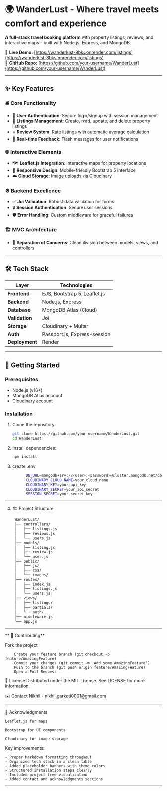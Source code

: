 # 🌍 WanderLust - Where travel meets comfort and experience
 

**A full-stack travel booking platform** with property listings, reviews, and interactive maps - built with Node.js, Express, and MongoDB.

🔗 **Live Demo:** [https://wanderlust-8bks.onrender.com/listings](https://wanderlust-8bks.onrender.com/listings)  
📌 **GitHub Repo:** [https://github.com/your-username/WanderLust](https://github.com/your-username/WanderLust)  

---

## ✨ Key Features

### 🛎️ Core Functionality
- 🔐 **User Authentication**: Secure login/signup with session management
- 🏡 **Listings Management**: Create, read, update, and delete property listings
- ⭐ **Review System**: Rate listings with automatic average calculation
- 💬 **Real-time Feedback**: Flash messages for user notifications

### 🌐 Interactive Elements
- 🗺️ **Leaflet.js Integration**: Interactive maps for property locations
- 📱 **Responsive Design**: Mobile-friendly Bootstrap 5 interface
- ☁️ **Cloud Storage**: Image uploads via Cloudinary

### ⚙️ Backend Excellence
- ✅ **Joi Validation**: Robust data validation for forms
- 🔒 **Session Authentication**: Secure user sessions
- 🛡️ **Error Handling**: Custom middleware for graceful failures

### 🏗️ MVC Architecture
- 🧩 **Separation of Concerns**: Clean division between models, views, and controllers

---

## 🛠 Tech Stack

| Layer          | Technologies                          |
|----------------|---------------------------------------|
| **Frontend**   | EJS, Bootstrap 5, Leaflet.js          |
| **Backend**    | Node.js, Express                      |
| **Database**   | MongoDB Atlas (Cloud)                 |
| **Validation** | Joi                                   |
| **Storage**    | Cloudinary + Multer                   |
| **Auth**       | Passport.js, Express-session          |
| **Deployment** | Render                                |

---

## 🚀 Getting Started

### Prerequisites
- Node.js (v16+)
- MongoDB Atlas account
- Cloudinary account

### Installation
1. Clone the repository:
   ```bash
   git clone https://github.com/your-username/WanderLust.git
   cd WanderLust

2. Install dependencies:

      ```bash
   npm install

  3. create .env
      ```bash
            DB_URL=mongodb+srv://<user>:<password>@cluster.mongodb.net/dbname
            CLOUDINARY_CLOUD_NAME=your_cloud_name
            CLOUDINARY_KEY=your_api_key
            CLOUDINARY_SECRET=your_api_secret
            SESSION_SECRET=your_secret_key  

---  
  
 4.  🏗️ Project Structure

  
       ```bash
        WanderLust/
        ├── controllers/
        │   ├── listings.js
        │   ├── reviews.js
        │   └── users.js
        ├── models/
        │   ├── listing.js
        │   ├── review.js
        │   └── user.js
        ├── public/
        │   ├── js/
        │   ├── css/
        │   └── images/
        ├── routes/
        │   ├── index.js
        │   ├── listings.js
        │   └── users.js
        ├── views/
        │   ├── listings/
        │   ├── partials/
        │   └── auth/
        ├── middleware.js
        └── app.js
  
---
  
  
 **  🤝 Contributing**

  Fork the project
        
        Create your feature branch (git checkout -b feature/AmazingFeature)
        Commit your changes (git commit -m 'Add some AmazingFeature')
        Push to the branch (git push origin feature/AmazingFeature)
        Open a Pull Request
  
  📜 License
  Distributed under the MIT License. See LICENSE for more information.
  
  ✉️ Contact
    Nikhil - nikhil.garkoti0001@gmail.com 

---    
  
  🙌 Acknowledgments
  
    Leaflet.js for maps
    
    Bootstrap for UI components
    
    Cloudinary for image storage
  
  
  Key improvements:
  
    - Proper Markdown formatting throughout
    - Organized tech stack in a clean table
    - Added placeholder banners with theme colors
    - Structured installation steps clearly
    - Included project tree visualization
    - Added contact and acknowledgments sections

---    
  
